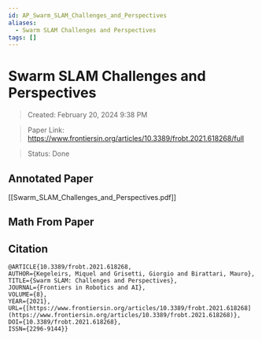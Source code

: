 ```yaml
---
id: AP_Swarm_SLAM_Challenges_and_Perspectives
aliases:
  - Swarm SLAM Challenges and Perspectives
tags: []
---
```


# Swarm SLAM Challenges and Perspectives

>Created: February 20, 2024 9:38 PM

>Paper Link: https://www.frontiersin.org/articles/10.3389/frobt.2021.618268/full

>Status: Done

## Annotated Paper

[[Swarm_SLAM_Challenges_and_Perspectives.pdf]]

## Math From Paper

## Citation

```
@ARTICLE{10.3389/frobt.2021.618268,
AUTHOR={Kegeleirs, Miquel and Grisetti, Giorgio and Birattari, Mauro},
TITLE={Swarm SLAM: Challenges and Perspectives},
JOURNAL={Frontiers in Robotics and AI},
VOLUME={8},
YEAR={2021},
URL={[https://www.frontiersin.org/articles/10.3389/frobt.2021.618268](https://www.frontiersin.org/articles/10.3389/frobt.2021.618268)},
DOI={10.3389/frobt.2021.618268},
ISSN={2296-9144}}
```
